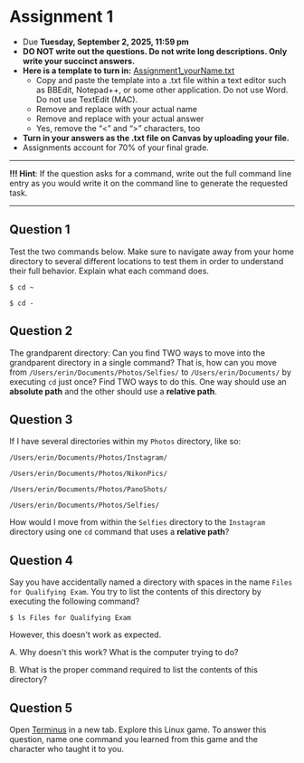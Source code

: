 # Assignment 1

- Due **Tuesday, September 2, 2025, 11:59 pm** 
- **DO NOT write out the questions. Do not write long descriptions. Only write your succinct answers.**
- **Here is a template to turn in:** [Assignment1_yourName.txt](https://github.com/jesshill/CSU-2025FA-DSCI-510-001_LINUX_as_a_computational_platform/blob/main/Home_Work/Assignment1_yourName.txt)
  - Copy and paste the template into a .txt file within a text editor such as BBEdit, Notepad++, or some other application. Do not use Word. Do not use TextEdit (MAC).
  - Remove <yourNameHere> and replace with your actual name
  - Remove <answerHere> and replace with your actual answer
  - Yes, remove the “<” and “>” characters, too
- **Turn in your answers as the .txt file on Canvas by uploading your file.**
- Assignments account for 70% of your final grade. 

---

**!!! Hint**: If the question asks for a command, write out the full command line entry as you would write it on the command line to generate the requested task.

---

## Question 1

Test the two commands below. Make sure to navigate away from your home directory to several different locations to test them in order to understand their full behavior. Explain what each command does.

```
$ cd ~
```
```
$ cd -
```

## Question 2

The grandparent directory: Can you find TWO ways to move into the grandparent directory in a single command? That is, how can you move from
`/Users/erin/Documents/Photos/Selfies/` to `/Users/erin/Documents/` by executing `cd` just once? Find TWO ways to do this. One way should use an **absolute path** and the other should use a **relative path**.

## Question 3

If I have several directories within my `Photos` directory, like so: 

`/Users/erin/Documents/Photos/Instagram/`

`/Users/erin/Documents/Photos/NikonPics/`

`/Users/erin/Documents/Photos/PanoShots/`

`/Users/erin/Documents/Photos/Selfies/`

How would I move from within the `Selfies` directory to the `Instagram` directory using one `cd` command that uses a **relative path**?

## Question 4

Say you have accidentally named a directory with spaces in the name `Files for Qualifying Exam`. You try to list the contents of this directory by executing the following command?

```
$ ls Files for Qualifying Exam
```

However, this doesn't work as expected.

A. Why doesn't this work? What is the computer trying to do?

B. What is the proper command required to list the contents of this directory?

## Question 5

Open [Terminus](https://web.mit.edu/mprat/Public/web/Terminus/Web/main.html) in a new tab. Explore this Linux game. To answer this question, name one command you learned from this game and the character who taught it to you.
